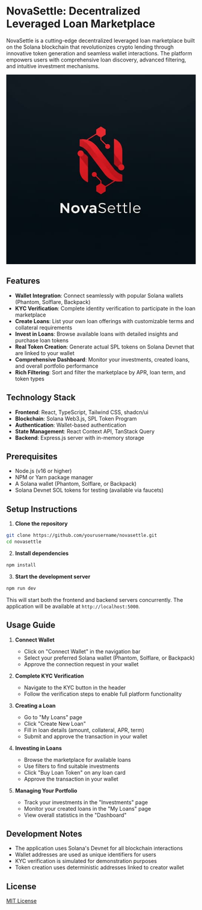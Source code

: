 # NovaSettle: Decentralized Leveraged Loan Marketplace

NovaSettle is a cutting-edge decentralized leveraged loan marketplace built on the Solana blockchain that revolutionizes crypto lending through innovative token generation and seamless wallet interactions. The platform empowers users with comprehensive loan discovery, advanced filtering, and intuitive investment mechanisms.

![NovaSettle Platform](./public/favicon.ico)

## Features

- **Wallet Integration**: Connect seamlessly with popular Solana wallets (Phantom, Solflare, Backpack)
- **KYC Verification**: Complete identity verification to participate in the loan marketplace
- **Create Loans**: List your own loan offerings with customizable terms and collateral requirements
- **Invest in Loans**: Browse available loans with detailed insights and purchase loan tokens
- **Real Token Creation**: Generate actual SPL tokens on Solana Devnet that are linked to your wallet
- **Comprehensive Dashboard**: Monitor your investments, created loans, and overall portfolio performance
- **Rich Filtering**: Sort and filter the marketplace by APR, loan term, and token types

## Technology Stack

- **Frontend**: React, TypeScript, Tailwind CSS, shadcn/ui
- **Blockchain**: Solana Web3.js, SPL Token Program
- **Authentication**: Wallet-based authentication
- **State Management**: React Context API, TanStack Query
- **Backend**: Express.js server with in-memory storage

## Prerequisites

- Node.js (v16 or higher)
- NPM or Yarn package manager
- A Solana wallet (Phantom, Solflare, or Backpack)
- Solana Devnet SOL tokens for testing (available via faucets)

## Setup Instructions

1. **Clone the repository**

```bash
git clone https://github.com/yourusername/novasettle.git
cd novasettle
```

2. **Install dependencies**

```bash
npm install
```

3. **Start the development server**

```bash
npm run dev
```

This will start both the frontend and backend servers concurrently. The application will be available at `http://localhost:5000`.

## Usage Guide

1. **Connect Wallet**
   - Click on "Connect Wallet" in the navigation bar
   - Select your preferred Solana wallet (Phantom, Solflare, or Backpack)
   - Approve the connection request in your wallet

2. **Complete KYC Verification**
   - Navigate to the KYC button in the header
   - Follow the verification steps to enable full platform functionality

3. **Creating a Loan**
   - Go to "My Loans" page
   - Click "Create New Loan"
   - Fill in loan details (amount, collateral, APR, term)
   - Submit and approve the transaction in your wallet

4. **Investing in Loans**
   - Browse the marketplace for available loans
   - Use filters to find suitable investments
   - Click "Buy Loan Token" on any loan card
   - Approve the transaction in your wallet

5. **Managing Your Portfolio**
   - Track your investments in the "Investments" page
   - Monitor your created loans in the "My Loans" page
   - View overall statistics in the "Dashboard"

## Development Notes

- The application uses Solana's Devnet for all blockchain interactions
- Wallet addresses are used as unique identifiers for users
- KYC verification is simulated for demonstration purposes
- Token creation uses deterministic addresses linked to creator wallet

## License

[MIT License](LICENSE)